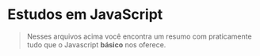 # Estudos em JavaScript
> 	Nesses arquivos acima você encontra um resumo 
com praticamente tudo que o Javascript **básico**
nos oferece.
